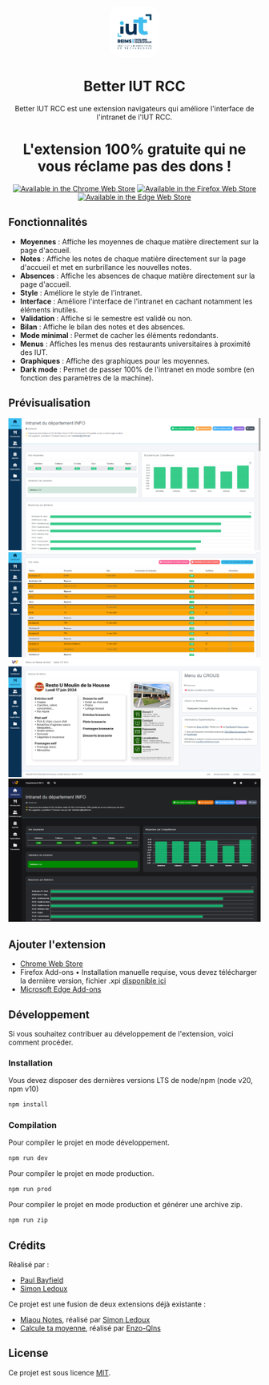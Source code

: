 <div align="center">

<img src="assets/img/logo.png" alt="IUT RCC" width="100" height="100" style="border-radius:20px"/>

# Better IUT RCC

Better IUT RCC est une extension navigateurs qui améliore l'interface de l'intranet de l'IUT RCC.

# L'extension 100% gratuite qui ne vous réclame pas des dons !

<a href="https://chromewebstore.google.com/detail/better-iut-rcc/jofahdhjofjoackgkaodimfhnbfkgnbj" target="_blank"><img src="https://storage.googleapis.com/web-dev-uploads/image/WlD8wC6g8khYWPJUsQceQkhXSlv1/UV4C4ybeBTsZt43U4xis.png" alt="Available in the Chrome Web Store"></a>
<a href="https://github.com/PaulBayfield/Better-IUT-RCC/releases/latest" target="_blank"><img src="https://blog.mozilla.org/addons/files/2015/11/get-the-addon.png" alt="Available in the Firefox Web Store"></a>
<a href="https://microsoftedge.microsoft.com/addons/detail/leknkclokgeajllkbhnldadkapjmlhhf" target="_blank"><img src="https://user-images.githubusercontent.com/78568641/212470539-dd4d22a0-3af8-4fa7-9671-6df5b2e26a70.png" alt="Available in the Edge Web Store"></a>

</div>


## Fonctionnalités

- **Moyennes** : Affiche les moyennes de chaque matière directement sur la page d'accueil.
- **Notes** : Affiche les notes de chaque matière directement sur la page d'accueil et met en surbrillance les nouvelles notes.
- **Absences** : Affiche les absences de chaque matière directement sur la page d'accueil.
- **Style** : Améliore le style de l'intranet.
- **Interface** : Améliore l'interface de l'intranet en cachant notamment les éléments inutiles.
- **Validation** : Affiche si le semestre est validé ou non.
- **Bilan** : Affiche le bilan des notes et des absences.
- **Mode minimal** : Permet de cacher les éléments redondants.
- **Menus** : Affiches les menus des restaurants universitaires à proximité des IUT.
- **Graphiques** : Affiche des graphiques pour les moyennes.
- **Dark mode** : Permet de passer 100% de l'intranet en mode sombre (en fonction des paramètres de la machine).


## Prévisualisation

![homepage](./assets/preview/homepage.png)
![grades](./assets/preview/grades.png)
![crous](./assets/preview/crous.png)
![darkmode](./assets/preview/darkmode.png)


## Ajouter l'extension

- [Chrome Web Store](https://chrome.google.com/webstore/detail/better-iut-rcc/jofahdhjofjoackgkaodimfhnbfkgnbj)
- Firefox Add-ons • Installation manuelle requise, vous devez télécharger la dernière version, fichier .xpi [disponible ici]([https://github.com/PaulBayfield/Better-IUT-RCC/releases/latest])
- [Microsoft Edge Add-ons](https://microsoftedge.microsoft.com/addons/detail/leknkclokgeajllkbhnldadkapjmlhhf)

## Développement

Si vous souhaitez contribuer au développement de l'extension, voici comment procéder.

### Installation

Vous devez disposer des dernières versions LTS de node/npm (node v20, npm v10)

```bash
npm install
```

### Compilation

Pour compiler le projet en mode développement.

```bash
npm run dev
```

Pour compiler le projet en mode production.

```bash
npm run prod
```

Pour compiler le projet en mode production et générer une archive zip.

```bash
npm run zip
```

## Crédits

Réalisé par :
- [Paul Bayfield](https://github.com/PaulBayfield)
- [Simon Ledoux](https://github.com/simon511000)

Ce projet est une fusion de deux extensions déjà existante : 
- [Miaou Notes](https://github.com/simon511000/MiaouNotes), réalisé par [Simon Ledoux](https://github.com/simon511000)
- [Calcule ta moyenne](https://github.com/Enzo-Qlns/Iut-mark-calculator), réalisé par [Enzo-Qlns](https://github.com/Enzo-Qlns/Iut-mark-calculator)

## License

Ce projet est sous licence [MIT](/LICENSE).
